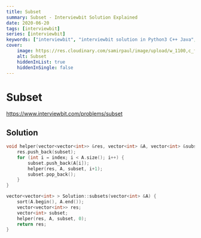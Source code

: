 ```yaml
---
title: Subset
summary: Subset - Interviewbit Solution Explained
date: 2020-06-20
tags: [interviewbit]
series: [interviewbit]
keywords: ["interviewbit", "interviewbit solution in Python3 C++ Java", "Subset Solution Explained"]
cover:
    image: https://res.cloudinary.com/samirpaul/image/upload/w_1100,c_fit,co_rgb:FFFFFF,l_text:Arial_75_bold:Subset - Solution Explained/problem-solving.webp
    alt: Subset
    hiddenInList: true
    hiddenInSingle: false
---
```


# Subset

https://www.interviewbit.com/problems/subset


## Solution

```cpp
void helper(vector<vector<int>> &res, vector<int> &A, vector<int> &subset, int index) {
    res.push_back(subset);
    for (int i = index; i < A.size(); i++) {
        subset.push_back(A[i]);
        helper(res, A, subset, i+1);
        subset.pop_back();
    }
}

vector<vector<int> > Solution::subsets(vector<int> &A) {
    sort(A.begin(), A.end());
    vector<vector<int>> res;
    vector<int> subset;
    helper(res, A, subset, 0);
    return res;
}

```